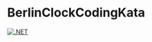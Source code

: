 # BerlinClockCodingKata
[![.NET](https://github.com/Mrnikbobjeff/BerlinClockCodingKata/actions/workflows/dotnet.yml/badge.svg)](https://github.com/Mrnikbobjeff/BerlinClockCodingKata/actions/workflows/dotnet.yml)
